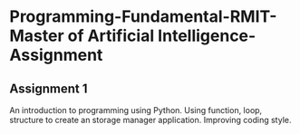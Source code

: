 # Programming-Fundamental-RMIT-Master of Artificial Intelligence-Assignment
## Assignment 1 
An introduction to programming using Python.
Using function, loop, structure to create an storage manager application.
Improving coding style. 

